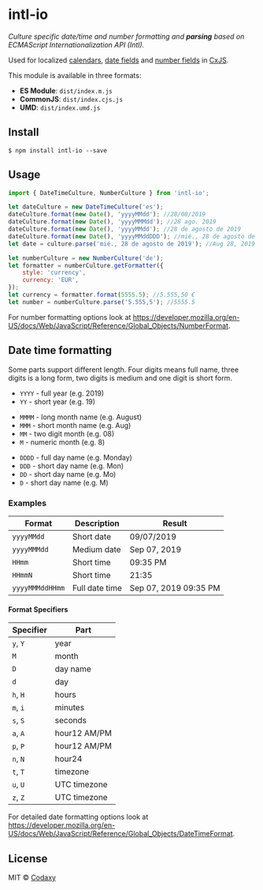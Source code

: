# intl-io

_Culture specific date/time and number formatting and **parsing** based on ECMAScript Internationalization API (Intl)._

Used for localized [calendars](https://docs.cxjs.io/widgets/calendars), [date fields](https://docs.cxjs.io/widgets/date-fields) and [number fields](https://docs.cxjs.io/widgets/number-fields) in [CxJS](https://cxjs.io/).

This module is available in three formats:

-   **ES Module**: `dist/index.m.js`
-   **CommonJS**: `dist/index.cjs.js`
-   **UMD**: `dist/index.umd.js`

## Install

```
$ npm install intl-io --save
```

## Usage

```js
import { DateTimeCulture, NumberCulture } from 'intl-io';

let dateCulture = new DateTimeCulture('es');
dateCulture.format(new Date(), 'yyyyMMdd'); //28/08/2019
dateCulture.format(new Date(), 'yyyyMMMdd'); //28 ago. 2019
dateCulture.format(new Date(), 'yyyyMMdd'); //28 de agosto de 2019
dateCulture.format(new Date(), 'yyyyMMddDDD'); //mié., 28 de agosto de 2019
let date = culture.parse('mié., 28 de agosto de 2019'); //Aug 28, 2019

let numberCulture = new NumberCulture('de');
let formatter = numberCulture.getFormatter({
    style: 'currency',
    currency: 'EUR',
});
let currency = formatter.format(5555.5); //5.555,50 €
let number = numberCulture.parse('5.555,5'); //5555.5
```

For number formatting options look at https://developer.mozilla.org/en-US/docs/Web/JavaScript/Reference/Global_Objects/NumberFormat.

## Date time formatting

Some parts support different length. Four digits means full name, three digits is a long form, two digits is medium and one digit is short form.

-   `YYYY` - full year (e.g. 2019)
-   `YY` - short year (e.g. 19)

*   `MMMM` - long month name (e.g. August)
*   `MMM` - short month name (e.g. Aug)
*   `MM` - two digit month (e.g. 08)
*   `M` - numeric month (e.g. 8)

-   `DDDD` - full day name (e.g. Monday)
-   `DDD` - short day name (e.g. Mon)
-   `DD` - short day name (e.g. Mo)
-   `D` - short day name (e.g. M)

### Examples

| Format          | Description    | Result                |
| --------------- | -------------- | --------------------- |
| `yyyyMMdd`      | Short date     | 09/07/2019            |
| `yyyyMMMdd`     | Medium date    | Sep 07, 2019          |
| `HHmm`          | Short time     | 09:35 PM              |
| `HHmmN`         | Short time     | 21:35                 |
| `yyyyMMMddHHmm` | Full date time | Sep 07, 2019 09:35 PM |

#### Format Specifiers

| Specifier | Part         |
| --------- | ------------ |
| `y`, `Y`  | year         |
| `M`       | month        |
| `D`       | day name     |
| `d`       | day          |
| `h`, `H`  | hours        |
| `m`, `i`  | minutes      |
| `s`, `S`  | seconds      |
| `a`, `A`  | hour12 AM/PM |
| `p`, `P`  | hour12 AM/PM |
| `n`, `N`  | hour24       |
| `t`, `T`  | timezone     |
| `u`, `U`  | UTC timezone |
| `z`, `Z`  | UTC timezone |

For detailed date formatting options look at https://developer.mozilla.org/en-US/docs/Web/JavaScript/Reference/Global_Objects/DateTimeFormat.

## License

MIT © [Codaxy](https://www.codaxy.com)
